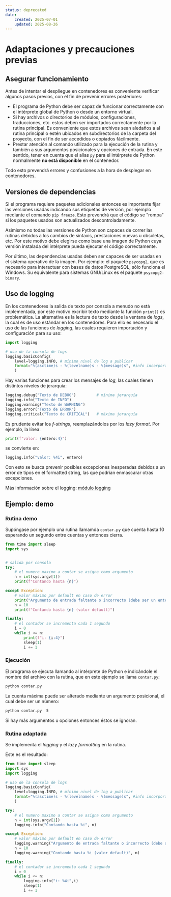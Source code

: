 ```yaml
---
status: deprecated
date:
    created: 2025-07-01
    updated: 2025-08-26
---
```


# Adaptaciones y precauciones previas


## Asegurar funcionamiento

Antes de intentar el despliegue en contenedores
es conveniente verificar
algunos pasos previos,
con el fin de prevenir errores posteriores:

- El programa de Python debe ser capaz de funcionar correctamente
con el intérprete global de Python
o desde un entorno virtual.
 - Si hay archivos o directorios de módulos,
configuraciones, traducciones, etc.
estos deben ser importados correctamente
por la rutina principal.
Es conveniente que estos archivos 
sean aledaños a al rutina principal
o estén ubicados en subdirectorios de la carpeta del proyecto,
con el fin de ser accedidos o copiados fácilmente.
- Prestar atención al comando utilizado
para la ejecución de la rutina
y también a sus argumentos posicionales y opciones de entrada.
En este sentido, tener en cuenta que el alias `py` para el intérprete de Python normalmente **no está disponible** en el contenedor.

Todo esto prevendrá errores y confusiones
a la hora de desplegar en contenedores.


## Versiones de dependencias

Si el programa requiere paquetes adicionales
entonces es importante fijar las versiones usadas
indicando sus etiquetas de versión,
por ejemplo mediante el comando `pip freeze`. 
Esto prevendrá que el código se "rompa"
si los paquetes usados son actualizados descontroladamente.

Asimismo no todas las versiones de Python
son capaces de correr las rutinas debidos
a los cambios de sintaxis, prestaciones nuevas u obsoletas, etc.
Por este motivo debe elegirse como base una imagen de Python
cuya versión instalada del intérprete pueda ejecutar el código correctamente.

Por último,
las dependencias usadas deben ser capaces de ser usadas
en el sistema operativo de la imagen.
Por ejemplo: el paquete `psycopg2`,
que es necesario para interactuar con bases de datos PostgreSQL,
sólo funciona el Windows.
Su equivalente para sistemas GNU/Linux
es el paquete `psycopg2-binary`.


## Uso de logging

En los contenedores la salida de texto por consola
a menudo no está implementada,
por este motivo excribir texto
mediante la función `print()` es problemática.
La alternativa es la lectura de texto desde la ventana de *logs*,
la cual es de uso estándar en los contenedores.
Para ello es necesario el uso de las funciones de *logging*,
las cuales requieren importación y configuración para su uso:

```py
import logging

# uso de la consola de logs
logging.basicConfig(
    level=logging.INFO, # mínimo nivel de log a publicar
    format="%(asctime)s - %(levelname)s - %(message)s", #info incorporada
    )
```

Hay varias funciones para crear los mensajes de *log*,
las cuales tienen distintos niveles de jerarquía:

```py
logging.debug("Texto de DEBUG")         # mínima jerarquía
logging.info("Texto de INFO")
logging.warning("Texto de WARNING")
logging.error("Texto de ERROR")
logging.critical("Texto de CRITICAL")   # máxima jerarquía
```

Es prudente evitar los *f-strings*, reemplazándolos por los *lazy format*.
Por ejemplo, la línea:

```py title="formatted-string - entero, 4 espacios"
print(f"valor: {entero:4}")
``` 

se convierte en:

```py title="lazy format - entero, 4 espacios"
logging.info("valor: %4i", entero)
``` 

Con esto se busca prevenir posibles excepciones inesperadas
debidos a un error de tipos en el formatted string,
las que podrían enmascarar otras excepciones.

Más información sobre el logging: [módulo logging](../modulos/logging.md)

## Ejemplo: demo

### Rutina demo


Supóngase por ejemplo
una rutina llamamda `contar.py` que cuenta hasta 10
esperando un segundo entre cuentas y entonces cierra.


```py
from time import sleep
import sys


# salida por consola
try:
    # el numero maximo a contar se asigna como argumento
    n = int(sys.argv[1])
    print(f"Contando hasta {n}")

except Exception:
    # valor máximo por default en caso de error
    print("Argumento de entrada faltante o incorrecto (debe ser un entero)")
    n = 10
    print(f"Contando hasta {n} (valor default)")

finally:
    # el contador se incrementa cada 1 segundo
    i = 0
    while i <= n:
        print(f"i: {i:4}")
        sleep(1)
        i += 1
``` 




### Ejecución

El programa se ejecuta llamando al intérprete de Python
e indicándole el nombre del archivo con la rutina,
que en este ejemplo se llama `contar.py`: 

``` bash
python contar.py
```

La cuenta máxima puede ser alterado mediante un argumento posicional,
el cual debe ser un número:

``` bash
python contar.py  5
```

Si hay más argumentos u opciones entonces éstos se ignoran.



### Rutina adaptada

Se implementa el *logging*
y el *lazy formatting*
en la rutina.

Este es el resultado:

```py
from time import sleep
import sys
import logging

# uso de la consola de logs
logging.basicConfig(
    level=logging.INFO, # mínimo nivel de log a publicar
    format="%(asctime)s - %(levelname)s - %(message)s", #info incorporada
    )

try:
    # el numero maximo a contar se asigna como argumento
    n = int(sys.argv[1])
    logging.info("Contando hasta %i", n)

except Exception:
    # valor máximo por default en caso de error
    logging.warning("Argumento de entrada faltante o incorrecto (debe ser un entero)")
    n = 10
    logging.warning("Contando hasta %i (valor default)", n)

finally:
    # el contador se incrementa cada 1 segundo
    i = 0
    while i <= n:
        logging.info("i: %4i",i)
        sleep(1)
        i += 1
``` 

